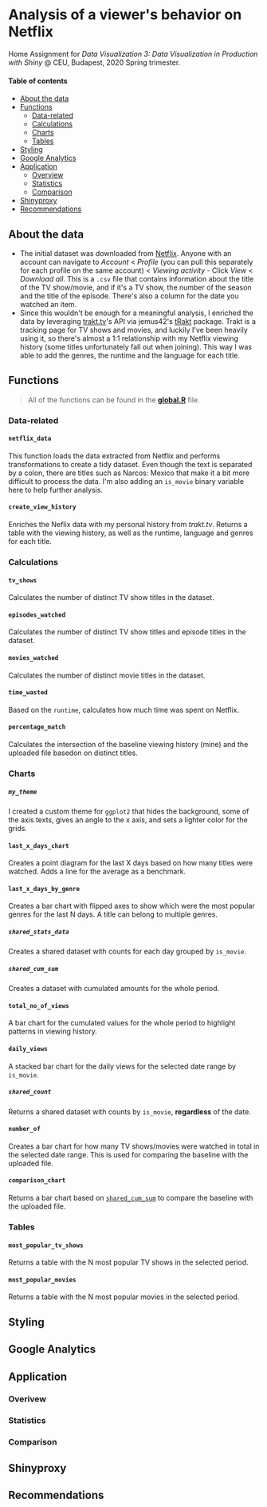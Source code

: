 # Analysis of a viewer's behavior on Netflix
Home Assignment for *Data Visualization 3: Data Visualization in Production with Shiny* @ CEU, Budapest, 2020 Spring trimester.

#### Table of contents

- [About the data](#about-the-data)
- [Functions](#functions)
  - [Data-related](#data-related)
  - [Calculations](#calculations)
  - [Charts](#charts)
  - [Tables](#tables)
- [Styling](#styling)
- [Google Analytics](#google-analytics)
- [Application](#application)
  - [Overview](#overview)
  - [Statistics](#statistics)
  - [Comparison](#comparison)
- [Shinyproxy](#shinyproxy)
- [Recommendations](#recommendations)

## About the data

- The initial dataset was downloaded from [Netflix](https://www.netflix.com/browse). Anyone with an account can navigate to *Account* < *Profile* (you can pull this separately for each profile on the same account) < *Viewing activity* - Click *View* < *Download all*. This is a `.csv` file that contains information about the title of the TV show/movie, and if it's a TV show, the number of the season and the title of the episode. There's also a column for the date you watched an item.
- Since this wouldn't be enough for a meaningful analysis, I enriched the data by leveraging [trakt.tv](http://trakt.tv/)'s API via jemus42's [tRakt](https://github.com/jemus42/tRakt) package. Trakt is a tracking page for TV shows and movies, and luckily I've been heavily using it, so there's almost a 1:1 relationship with my Netflix viewing history (some titles unfortunately fall out when joining). This way I was able to add the genres, the runtime and the language for each title.

## Functions

> All of the functions can be found in the **[global.R](https://github.com/szigony/ceu-dv3/blob/master/assignment/global.R)** file.

### Data-related

#### `netflix_data`

This function loads the data extracted from Netflix and performs transformations to create a tidy dataset. Even though the text is separated by a colon, there are titles such as Narcos: Mexico that make it a bit more difficult to process the data. I'm also adding an `is_movie` binary variable here to help further analysis.

#### `create_view_history`

Enriches the Neflix data with my personal history from *trakt.tv*. Returns a table with the viewing history, as well as the runtime, language and genres for each title.

### Calculations

#### `tv_shows`

Calculates the number of distinct TV show titles in the dataset.

#### `episodes_watched`

Calculates the number of distinct TV show titles and episode titles in the dataset.

#### `movies_watched`

Calculates the number of distinct movie titles in the dataset.

#### `time_wasted`

Based on the `runtime`, calculates how much time was spent on Netflix.

#### `percentage_match`

Calculates the intersection of the baseline viewing history (mine) and the uploaded file basedon on distinct titles.

### Charts

##### `my_theme`

I created a custom theme for `ggplot2` that hides the background, some of the axis texts, gives an angle to the x axis, and sets a lighter color for the grids.

#### `last_x_days_chart`

Creates a point diagram for the last X days based on how many titles were watched. Adds a line for the average as a benchmark.

#### `last_x_days_by_genre`

Creates a bar chart with flipped axes to show which were the most popular genres for the last N days. A title can belong to multiple genres.

##### `shared_stats_data`

Creates a shared dataset with counts for each day grouped by `is_movie`.

##### `shared_cum_sum`

Creates a dataset with cumulated amounts for the whole period.

#### `total_no_of_views`

A bar chart for the cumulated values for the whole period to highlight patterns in viewing history.

#### `daily_views`

A stacked bar chart for the daily views for the selected date range by `is_movie`.

##### `shared_count`

Returns a shared dataset with counts by `is_movie`, **regardless** of the date.

#### `number_of`

Creates a bar chart for how many TV shows/movies were watched in total in the selected date range. This is used for comparing the baseline with the uploaded file.

#### `comparison_chart`

Returns a bar chart based on [`shared_cum_sum`](#shared_cum_sum) to compare the baseline with the uploaded file.

### Tables

#### `most_popular_tv_shows`

Returns a table with the N most popular TV shows in the selected period.

#### `most_popular_movies`

Returns a table with the N most popular movies in the selected period.

## Styling



## Google Analytics



## Application



### Overivew



### Statistics



### Comparison



## Shinyproxy



## Recommendations

